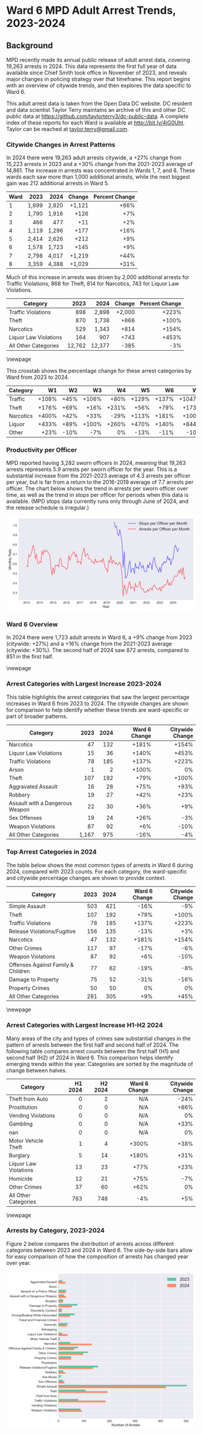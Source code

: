 # Ward 6 MPD Adult Arrest Trends, 2023-2024

## Background

MPD recently made its annual public release of adult arrest data, covering 19,263 arrests in 2024. This data represents the first full year of data available since Chief Smith took office in November of 2023, and reveals major changes in policing strategy over that timeframe. This report begins with an overview of citywide trends, and then explores the data specific to Ward 6.

This adult arrest data is taken from the Open Data DC website. DC resident and data scientist Taylor Terry maintains an archive of this and other DC public data at https://github.com/taylorterry3/dc-public-data. A complete index of these reports for each Ward is available at http://bit.ly/4iG0Uht. Taylor can be reached at taylor.terry@gmail.com.


### Citywide Changes in Arrest Patterns

In 2024 there were 19,263 adult arrests citywide, a +27% change from 15,223 arrests in 2023 and a +30% change from the 2021-2023 average of 14,861. The increase in arrests was concentrated in Wards 1, 7, and 8. These wards each saw more than 1,000 additional arrests, while the next biggest gain was 212 additional arrests in Ward 5.

| Ward | 2023 | 2024 | Change | Percent Change |
|------|------:|------:|--------:|---------------:|
| 1 | 1,699 | 2,820 | +1,121 | +66% |
| 2 | 1,790 | 1,916 | +126 | +7% |
| 3 | 466 | 477 | +11 | +2% |
| 4 | 1,119 | 1,296 | +177 | +16% |
| 5 | 2,414 | 2,626 | +212 | +9% |
| 6 | 1,578 | 1,723 | +145 | +9% |
| 7 | 2,798 | 4,017 | +1,219 | +44% |
| 8 | 3,359 | 4,388 | +1,029 | +31% |

Much of this increase in arrests was driven by 2,000 additional arrests for Traffic Violations, 868 for Theft, 814 for Narcotics, 743 for Liquor Law Violations. 

| Category | 2023 | 2024 | Change | Percent Change |
|----------|------:|------:|--------:|---------------:|
| Traffic Violations | 898 | 2,898 | +2,000 | +223% |
| Theft | 870 | 1,738 | +868 | +100% |
| Narcotics | 529 | 1,343 | +814 | +154% |
| Liquor Law Violations | 164 | 907 | +743 | +453% |
| All Other Categories | 12,762 | 12,377 | -385 | -3% |

\newpage

This crosstab shows the percentage change for these arrest categories by Ward from 2023 to 2024.

|Category| W1 | W2 | W3 | W4 | W5 | W6 | W7 | W8 |
|--------|---:|---:|---:|---:|---:|---:|---:|----:|
| Traffic | +108% | +45% | +106% | +80% | +129% | +137% | +1047% | +211% |
| Theft | +176% | +69% | +16% | +231% | +56% | +79% | +173% | +89% |
| Narcotics | +400% | +42% | +33% | -29% | +113% | +181% | +100% | +229% |
| Liquor | +433% | +89% | +100% | +260% | +470% | +140% | +844% | +1369% |
| Other | +23% | -10% | -7% | 0% | -13% | -11% | -10% | +4% |

### Productivity per Officer

MPD reported having 3,282 sworn officers in 2024, meaning that 19,263 arrests represents 5.9 arrests per sworn officer for the year. This is a substantial increase from the 2021-2023 average of 4.3 arrests per officer per year, but is far from a return to the 2016-2019 average of 7.7 arrests per officer. The chart below shows the trend in arrests per sworn officer over time, as well as the trend in stops per officer for periods when this data is available. (MPD stops data currently runs only through June of 2024, and the release schedule is irregular.)

![Arrests and Stops per Officer](citywide_officer_trends.png)

### Ward 6 Overview

In 2024 there were 1,723 adult arrests in Ward 6, a +9% change from 2023 (citywide: +27%) and a +16% change from the 2021-2023 average (citywide: +30%). The second half of 2024 saw 872 arrests, compared to 851 in the first half.



\newpage
### Arrest Categories with Largest Increase 2023-2024
This table highlights the arrest categories that saw the largest percentage increases in Ward 6 from 2023 to 2024. The citywide changes are shown for comparison to help identify whether these trends are ward-specific or part of broader patterns.

| Category | 2023 | 2024 | Ward 6 Change | Citywide Change |
|----------|------:|------:|---------:|----------------:|
| Narcotics | 47 | 132 | +181% | +154% |
| Liquor Law Violations | 15 | 36 | +140% | +453% |
| Traffic Violations | 78 | 185 | +137% | +223% |
| Arson | 1 | 2 | +100% | 0% |
| Theft | 107 | 192 | +79% | +100% |
| Aggravated Assault | 16 | 28 | +75% | +93% |
| Robbery | 19 | 27 | +42% | +23% |
| Assault with a Dangerous Weapon | 22 | 30 | +36% | +9% |
| Sex Offenses | 19 | 24 | +26% | -3% |
| Weapon Violations | 87 | 92 | +6% | -10% |
| All Other Categories | 1,167 | 975 | -16% | -4% |
### Top Arrest Categories in 2024
The table below shows the most common types of arrests in Ward 6 during 2024, compared with 2023 counts. For each category, the ward-specific and citywide percentage changes are shown to provide context.

| Category | 2023 | 2024 | Ward 6 Change | Citywide Change |
|----------|------:|------:|---------:|----------------:|
| Simple Assault | 503 | 421 | -16% | -9% |
| Theft | 107 | 192 | +79% | +100% |
| Traffic Violations | 78 | 185 | +137% | +223% |
| Release Violations/Fugitive | 156 | 135 | -13% | +3% |
| Narcotics | 47 | 132 | +181% | +154% |
| Other Crimes | 117 | 97 | -17% | -6% |
| Weapon Violations | 87 | 92 | +6% | -10% |
| Offenses Against Family & Children | 77 | 62 | -19% | -8% |
| Damage to Property | 75 | 52 | -31% | -16% |
| Property Crimes | 50 | 50 | 0% | 0% |
| All Other Categories | 281 | 305 | +9% | +45% |

\newpage
### Arrest Categories with Largest Increase H1-H2 2024
Many areas of the city and types of crimes saw substantial changes in the pattern of arrests between the first half and second half of 2024. The following table compares arrest counts between the first half (H1) and second half (H2) of 2024 in Ward 6. This comparison helps identify emerging trends within the year. Categories are sorted by the magnitude of change between halves.

| Category | H1 2024 | H2 2024 | Ward 6 Change | Citywide Change |
|----------|---------:|---------:|---------:|----------------:|
| Theft from Auto | 0 | 2 | N/A | -24% |
| Prostitution | 0 | 0 | N/A | +86% |
| Vending Violations | 0 | 0 | N/A | 0% |
| Gambling | 0 | 0 | N/A | +33% |
| nan | 0 | 0 | N/A | 0% |
| Motor Vehicle Theft | 1 | 4 | +300% | +38% |
| Burglary | 5 | 14 | +180% | +31% |
| Liquor Law Violations | 13 | 23 | +77% | +23% |
| Homicide | 12 | 21 | +75% | -7% |
| Other Crimes | 37 | 60 | +62% | 0% |
| All Other Categories | 783 | 748 | -4% | +5% |


\newpage
### Arrests by Category, 2023-2024
Figure 2 below compares the distribution of arrests across different categories between 2023 and 2024 in Ward 6. The side-by-side bars allow for easy comparison of how the composition of arrests has changed year over year.

![Arrests by category](ward_6_categories.png)
